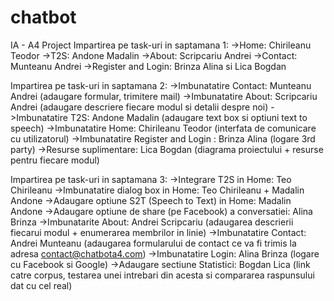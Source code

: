 # chatbot
IA - A4 Project 
Impartirea pe task-uri in saptamana 1:
->Home: Chirileanu Teodor
->T2S: Andone Madalin
->About: Scripcariu Andrei
->Contact: Munteanu Andrei
->Register and Login: Brinza Alina si Lica Bogdan

Impartirea pe task-uri in saptamana 2:
->Imbunatatire Contact: Munteanu Andrei (adaugare formular, trimitere mail)
->Imbunatatire About: Scripcariu Andrei (adaugare descriere fiecare modul si detalii despre noi)
->Imbunatatire T2S: Andone Madalin (adaugare text box si optiuni text to speech)
->Imbunatatire Home: Chirileanu Teodor (interfata de comunicare cu utilizatorul)
->Imbunatatire Register and Login : Brinza Alina (logare 3rd party)
->Resurse suplimentare: Lica Bogdan (diagrama proiectului + resurse pentru fiecare modul)

Impartirea pe task-uri in saptamana 3:
->Integrare T2S in Home: Teo Chirileanu
->Imbunatatire dialog box in Home: Teo Chirileanu + Madalin Andone
->Adaugare optiune S2T (Speech to Text) in Home: Madalin Andone
->Adaugare optiune de share (pe Facebook) a conversatiei: Alina Brinza
->Imbunatarite About: Andrei Scripcariu (adaugarea descrierii fiecarui modul + enumerarea membrilor in linie)
->Imbunatatire Contact: Andrei Munteanu (adaugarea formularului de contact ce va fi trimis la adresa contact@chatbota4.com)
->Imbunatatire Login: Alina Brinza (logare cu Facebook si Google)
->Adaugare sectiune Statistici: Bogdan Lica (link catre corpus, testarea unei intrebari din acesta si compararea raspunsului dat cu cel real)
